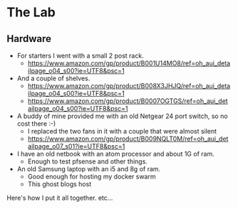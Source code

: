 # The Lab

## Hardware
* For starters I went with a small 2 post rack.
    * https://www.amazon.com/gp/product/B001U14MO8/ref=oh_aui_detailpage_o04_s00?ie=UTF8&psc=1
* And a couple of shelves.
    * https://www.amazon.com/gp/product/B008X3JHJQ/ref=oh_aui_detailpage_o04_s00?ie=UTF8&psc=1
    * https://www.amazon.com/gp/product/B0007OGTGS/ref=oh_aui_detailpage_o04_s00?ie=UTF8&psc=1
* A buddy of mine provided me with an old Netgear 24 port switch, so no cost there :-)
    * I replaced the two fans in it with a couple that were almost silent
    * https://www.amazon.com/gp/product/B009NQLT0M/ref=oh_aui_detailpage_o07_s01?ie=UTF8&psc=1
* I have an old netbook with an atom processor and about 1G of ram.
    * Enough to test pfsense and other things.
* An old Samsung laptop with an i5 and 8g of ram.
    * Good enough for hosting my docker swarm
    * This ghost blogs host

Here's how I put it all together. etc...
